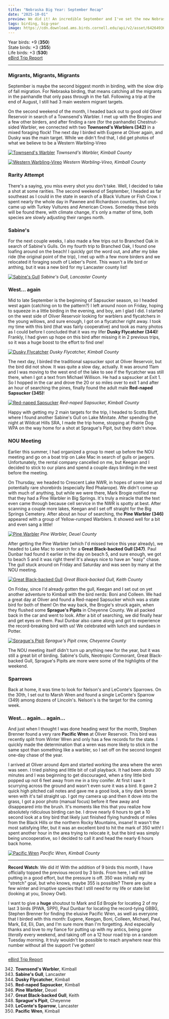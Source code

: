 ```yaml
---
title: "Nebraska Big Year: September Recap"
date: "2025-10-01"
preview: We did it! An incredible September and I've set the new Nebraska Big Year record at 350
tags: birding, big-year
image: https://cdn.download.ams.birds.cornell.edu/api/v2/asset/642649365/640
---
```


Year birds: +9 (**350**)\
State birds: +3 (**355**)\
Life birds: +3 (**530**)\
[eBird Trip Report](https://ebird.org/tripreport/407849)

---

### Migrants, Migrants, Migrants

September is maybe the second biggest month in birding, with the slow drip of fall migration. For Nebraska birding, that means catching all the migrants in the panhandle that only pass through in the fall. Following a trip at the end of August, I still had 3 main western migrant targets.

On the second weekend of the month, I headed back out to good old Oliver Reservoir in search of a Townsend's Warbler. I met up with the Brogies and a few other birders, and after finding a rare (for the panhandle) Chestnut-sided Warbler, we connected with two **Townsend's Warblers (342)** in a mixed foraging flock! The next day I birded with Eugene at Oliver again, and Dusky was the main target. While we didn't find that, I did get photos of what we believe to be a Western Warbling-Vireo

[![Townsend's Warbler](https://cdn.download.ams.birds.cornell.edu/api/v2/asset/641530297/1200)](https://macaulaylibrary.org/asset/641530297)
_Townsend's Warbler, Kimball County_

[![Western Warbling-Vireo](https://cdn.download.ams.birds.cornell.edu/api/v2/asset/641530306/1200)](https://macaulaylibrary.org/asset/641530306)
_Western Warbling-Vireo, Kimball County_

### Rarity Attempt

There's a saying, you miss every shot you don't take. Well, I decided to take a shot at some rarities. The second weekend of September, I headed as far southeast as I could in the state in search of a Black Vulture or Fish Crow. I spent nearly the whole day in Pawnee and Richardson counties, but only came up with Turkey Vultures and American Crows. Someday these birds will be found there, with climate change, it's only a matter of time, both species are slowly adjusting their ranges north.

### Sabine's

For the next couple weeks, I also made a few trips out to Branched Oak in search of Sabine's Gulls. On my fourth trip to Branched Oak, I found one loafing around on the beach! I quickly got the word out, and after my bike ride (the original point of the trip), I met up with a few more birders and we relocated it foraging south of Lieber's Point. This wasn't a life bird or anthing, but it was a new bird for my Lancaster county list!

[![Sabine's Gull](https://cdn.download.ams.birds.cornell.edu/api/v2/asset/641993878/1200)](https://macaulaylibrary.org/asset/641993878)
_Sabine's Gull, Lancaster County_

### West... again

Mid to late September is the beginning of Sapsucker season, so I headed west again (catching on to the pattern?) I left around noon on Friday, hoping to squeeze in a little birding in the evening, and boy, am I glad I did. I started on the west side of Oliver Reservoir looking for warblers and flycatchers in the young willows, and sure enough, I got on a flycatcher right away. I took my time with this bird (that was fairly cooperative) and took as many photos as I could before I concluded that it was my lifer **Dusky Flycatcher (344)**! Frankly, I had given up hope on this bird after missing it in 2 previous trips, so it was a huge boost to the effort to find one!

[![Dusky Flycatcher](https://cdn.download.ams.birds.cornell.edu/api/v2/asset/642247349/1200)](https://macaulaylibrary.org/asset/642247349)
_Dusky Flycatcher, Kimball County_

The next day, I birded the traditional sapsucker spot at Oliver Reservoir, but the bird did not show. It was quite a slow day, actually. It was around 11am and I was moving to the west end of the lake to see if the flycatcher was still there, when I got a text from Michael Willison. He had a sapsucker at Exit 1. So I hopped in the car and drove the 20 or so miles over to exit 1 and after an hour of searching the pines, finally found the adult male **Red-naped Sapsucker (345)**!

[![Red-naped Sapsucker](https://cdn.download.ams.birds.cornell.edu/api/v2/asset/642251568/1200)](https://macaulaylibrary.org/asset/642251568)
_Red-naped Sapsucker, Kimball County_

Happy with getting my 2 main targets for the trip, I headed to Scotts Bluff, where I found another Sabine's Gull on Lake Minitate. After spending the night at Wildcat Hills SRA, I made the trip home, stopping at Prairie Dog WPA on the way home for a shot at Sprague's Pipit, but they didn't show.

### NOU Meeting

Earlier this summer, I had organized a group to meet up before the NOU meeting and go on a boat trip on Lake Mac in search of gulls or jaegers. Unfortunately, the rental company cancelled on me, but Keegan and I decided to stick to our plans and spend a couple days birding in the west before the meeting.

On Thursday, we headed to Crescent Lake NWR, in hopes of some late and potentially rare shorebirds (especially Red Phalarope). We didn't come up with much of anything, but while we were there, Mark Brogie notified me that they had a Pine Warbler in Big Springs. It's truly a miracle that the text even came through because cell service in the NWR is spotty at best. After scanning a couple more lakes, Keegan and I set off straight for the Big Springs Cemetery. After about an hour of searching, the **Pine Warbler (346)** appeared with a group of Yellow-rumped Warblers. It showed well for a bit and even sang a little!

[![Pine Warbler](https://cdn.download.ams.birds.cornell.edu/api/v2/asset/642648083/1200)](https://macaulaylibrary.org/asset/642648083)
_Pine Warbler, Deuel County_

After getting the Pine Warbler (which I'd missed twice this year already), we headed to Lake Mac to search for a **Great Black-backed Gull (347)**. Paul Dunbar had found it earlier in the day on beach 5, and sure enough, we got to beach 5 and it was right there! It's always nice to have an "easy" chase. The gull stuck around on Friday and Saturday and was seen by many at the NOU meeting.

[![Great Black-backed Gull](https://cdn.download.ams.birds.cornell.edu/api/v2/asset/642649365/1200)](https://macaulaylibrary.org/asset/642649365)
_Great Black-backed Gull, Keith County_

On Friday, since I'd already gotten the gull, Keegan and I set out on yet another adventure to Kimball with the bird nerds: Boni and Colleen. We had a great day at Oliver and found a Red-naped Sapsucker which was a state bird for both of them! On the way back, the Brogie's struck again, when they flushed some **Sprague's Pipits** in Cheyenne County. We all packed back in the car and went to look. After a bit of searching, we did finally hear and get eyes on them. Paul Dunbar also came along and got to experience the record-breaking bird with us! We celebrated with lunch and sundaes in Potter.

[![Sprague's Pipit](https://cdn.download.ams.birds.cornell.edu/api/v2/asset/642650701/1200)](https://macaulaylibrary.org/asset/642650701)
_Sprague's Pipit crew, Cheyenne County_

The NOU meeting itself didn't turn up anything new for the year, but it was still a great bit of birding. Sabine's Gulls, Neotropic Cormorant, Great Black-backed Gull, Sprague's Pipits are more were some of the highlights of the weekend.

### Sparrows

Back at home, it was time to look for Nelson's and LeConte's Sparrows. On the 30th, I set out to Marsh Wren and found a single LeConte's Sparrow (349) among dozens of Lincoln's. Nelson's is the target for the coming week.

### West... again... again...

And just when I thought I was done heading west for the month, Stephen Brenner found a very rare **Pacific Wren** at Oliver Reservoir. This bird was recently split from Winter Wren and only has a few records for the state. I quickly made the determination that a wren was more likely to stick in the same spot than something like a warbler, so I set off on the second longest one-day chase of the year.

I arrived at Oliver around 4pm and started working the area where the wren was seen. I tried pishing and little bit of call playback. It had been abotu 30 minutes and I was beginning to get discouraged, when a tiny little bird popped up not 6 feet away from me in a tiny conifer. At first I saw it scurrying across the ground and wasn't even sure it was a bird. It gave 2 quick high pitched call notes and gave me a good look, a tiny dark brown wren with it's tail straight up. I got my camera up and then it dove into the grass, I got a poor photo (manual focus) before it flew away and disappeared into the brush. It's moments like this that you realize how absolutely ridiculous birding can be. I drove nearly 6 hours to get a 10 second look at a tiny bird that likely just finished flying hundreds of miles from the Black Hills or the northern Rocky Mountains, insane! It wasn't the most satisfying lifer, but it was an excellent bird to hit the mark of 350 with! I spent another hour in the area trying to relocate it, but the bird was simply being uncooperative, so I decided to call it and head the nearly 6 hours back home.

[![Pacific Wren](https://cdn.download.ams.birds.cornell.edu/api/v2/asset/642755719/1200)](https://macaulaylibrary.org/asset/642755719)
_Pacific Wren, Kimball County_

---

**Record Watch**: We did it! With the addition of 9 birds this month, I have officially topped the previous record by 3 birds. From here, I will still be putting in a good effort, but the pressure is off. 350 was initially my "stretch" goal, but who knows, maybe 355 is possible? There are quite a few winter and irruptive species that I still need for my life or state list (looking at you, Snowy Owl).

I want to give a **huge** shoutout to Mark and Ed Brogie for locating 2 of my last 3 birds (PIWA, SPPI), Paul Dunbar for locating the record-tying GBBG, Stephen Brenner for finding the elusive Pacific Wren, as well as everyone that I birded with this month: Eugene, Keegan, Boni, Colleen, Michael, Paul, Mark, Ed, Eli, Dan, and I'm sure more than I'm forgetting. And especially thanks and love to my fiance for putting up with my antics, being gone _literally_ every weekend, and taking off on a 12 hour road trip on a random Tuesday morning. It truly wouldn't be possible to reach anywhere near this number without all the support I've gotten!

---

[eBird Trip Report](https://ebird.org/tripreport/407849)

342. **Townsend's Warbler**, Kimball
343. **Sabine's Gull**, Lancaster
344. **Dusky Flycatcher**, Kimball
345. **Red-naped Sapsucker**, Kimball
346. **Pine Warbler**, Deuel
347. **Great Black-backed Gull**, Keith
348. **Sprague's Pipit**, Cheyenne
349. **LeConte's Sparrow**, Lancaster
350. **Pacific Wren**, Kimball

